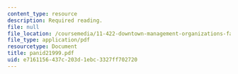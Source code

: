 ```yaml
---
content_type: resource
description: Required reading.
file: null
file_location: /coursemedia/11-422-downtown-management-organizations-fall-2006/e7161156437c203d1ebc3327ff702720_panid21999.pdf
file_type: application/pdf
resourcetype: Document
title: panid21999.pdf
uid: e7161156-437c-203d-1ebc-3327ff702720
---
```

